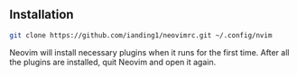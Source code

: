 ## Installation

```bash
git clone https://github.com/ianding1/neovimrc.git ~/.config/nvim
```

Neovim will install necessary plugins when it runs for the first time.
After all the plugins are installed, quit Neovim and open it again.
